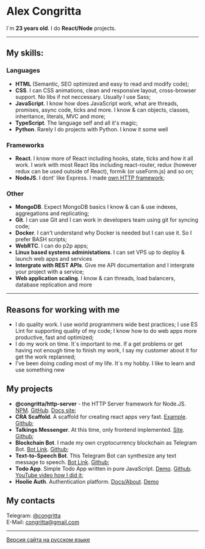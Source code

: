 # Alex Congritta

I`m __23 years old__. I do __React/Node__ projects.

---

## My skills:

### Languages

 - __HTML__ (Semantic, SEO optimized and easy to read and modify code);
 - __CSS__. I can CSS animations, clean and responsive layout, cross-browser support. No libs if not neccessary. Usually I use Sass;
 - __JavaScript__. I know how does JavaScript work, what are threads, promises, async code, ticks and more. I know & can objects, classes, inheritance, literals, MVC and more;
 - __TypeScript__. The language self and all it's magic;
 - __Python__. Rarely I do projects with Python. I know it some well

### Frameworks

- __React__. I know more of React including hooks, state, ticks and how it all work. I work with most React libs
  including react-router, redux (however redux can be used outside of React), formik (or useForm.js) and so on;
- __NodeJS__. I dont' like Express. I made [own HTTP framework](https://yah.congritta.com);

### Other
 - __MongoDB__. Expect MongoDB basics I know & can & use indexes, aggregations and replicating;
 - __Git__. I can use Git and I can work in developers team using git for syncing code;
 - __Docker__. I can't understand why Docker is needed but I can use it. So I prefer BASH scripts;
 - __WebRTC__. I can do p2p apps;
 - __Linux based systems administations__. I can set VPS up to deploy & launch web apps and services
 - __Intergrate with REST APIs__. Give me API documentation and I intergrate your project with a service;
 - __Web application scaling__. I know & can threads, load balancers, database replication and more

---

## Reasons for working with me

 - I do quality work. I use world programmers wide best practices; I use ES Lint for supporting quality of my code; I know how to do web apps more productive, fast and optimized;
 - I do my work on time. It`s important to me. If a get problems or get having not enough time to finish my work, I say my customer about it for get the work replanned;
 - I've been doing coding most of my life. It`s my hobby. I like to learn and use something new

## My projects

- __@congritta/http-server__ - the HTTP Server framework for
  Node.JS. [NPM](https://npmjs.com/package/yet-another-http). [GitHub](https://github.com/congritta/yet-another-http). [Docs site](https://yah.congritta.com);
- __CRA Scaffold__. A scaffold for creating react apps very
  fast. [Example](https://cra.congritta.com). [Github](https://github.com/congritta/cra-scaffold);
- __Talkings Messenger__. At this time, only frontend
  implemented. [Site](https://git.congritta.com/talkings-frontend). [Github](https://github.com/congritta/talkings-frontend);
- __Blockchain Bot__. I made my own cryptocurrency blockchain as Telegram
  Bot. [Bot Link](https://t.me/congrittaBlockchainBot). [Github](https://github.com/congritta/blockchain-bot);
- __Text-to-Speech Bot__. This Telegram Bot can synthesize any text message to
  speech. [Bot Link](https://t.me/congrittaTtsBot). [Github](https://github.com/congritta/tts-bot);
- __Todo App__. Simple Todo App written in pure
  JavaScript. [Demo](https://git.congritta.com/todoshkas). [Github](https://github.com/congritta/todoshkas). [YouTube video how I did it](https://youtu.be/c8iOL_Gq6sM);
- __Hoolie Auth__. Authentication
  platform. [Docs/About](https://auth-docs.hoolie.org). [Demo](https://demo.auth.hoolie.org)

## My contacts

Telegram: [@congritta](https://t.me/congritta)\
E-Mail: congritta@gmail.com

---

[Версия сайта на русском языке](/ru.md)
